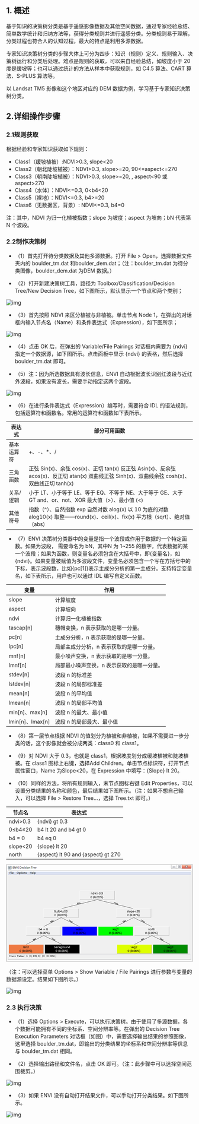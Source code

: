 ## 1.    概述

基于知识的决策树分类是基于遥感影像数据及其他空间数据，通过专家经验总结、简单数学统计和归纳方法等，获得分类规则并进行遥感分类。分类规则易于理解，分类过程也符合人的认知过程，最大的特点是利用多源数据。

专家知识决策树分类的步骤大体上可分为四步：知识（规则）定义、规则输入、决策树运行和分类后处理。难点是规则的获取，可以来自经验总结，如坡度小于 20 度是缓坡等；也可以通过统计的方法从样本中获取规则，如 C4.5 算法、CART 算法、S-PLUS 算法等。

以 Landsat TM5 影像和这个地区对应的 DEM 数据为例，学习基于专家知识决策树分类。

## 2.详细操作步骤

### 2.1规则获取

根据经验和专家知识获取如下规则：

-  Class1（缓坡植被）:NDVI>0.3, slope<20
- Class2（朝北陡坡植被）：NDVI>0.3, slope>=20, 90<=aspect<=270
- Class3（朝南陡坡植被）：NDVI>0.3, slope>=20, , aspect<90 或 aspect>270
- Class4（水体）：NDVI<=0.3, 0<b4<20
- Class5（裸地）：NDVI<=0.3, b4>=20
- Class6（无数据区，背景）: NDVI<=0.3, b4=0

注：其中，NDVI 为归一化植被指数；slope 为坡度；aspect 为坡向；bN 代表第 N 个波段。

### 2.2制作决策树

- （1）首先打开待分类数据及其他多源数据。打开 File > Open，选择数据文件夹内的 boulder_tm.dat 和boulder_dem.dat；（注：boulder_tm.dat 为待分类图像，boulder_dem.dat 为DEM 数据。）

- （2）打开新建决策树工具，路径为 Toolbox/Classification/Decision Tree/New Decision Tree，如下图所示，默认显示一个节点和两个类别；

![img](https://s2.loli.net/2022/01/18/tnIkJwaGpmjyShP.png)

- （3）首先按照 NDVI 来区分植被与非植被。单击节点 Node 1，在弹出的对话框内输入节点名（Name）和条件表达式（Expression），如下图所示；

![img](https://s2.loli.net/2022/01/18/TxOGjCRiMoIrHAk.png)

- （4）点击 OK 后，在弹出的 Variable/File Pairings 对话框内需要为 {ndvi} 指定一个数据源，如下图所示。点击面板中显示 {ndvi} 的表格，然后选择 boulder_tm.dat 即可。

- （5）注：因为所选数据具有波长信息，ENVI 自动根据波长识别红波段与近红外波段，如果没有波长，需要手动指定这两个波段。

![img](https://s2.loli.net/2022/01/18/Gcmkl2sy3vabxXE.png)

- （6）在进行条件表达式（Expression）编写时，需要符合 IDL 的语法规则，包括运算符和函数名。常用的运算符和函数如下表所示。

| **表达式** | **部分可用函数**                                             |
| ---------- | ------------------------------------------------------------ |
| 基本运算符 | +、-、*、/                                                   |
| 三角函数   | 正弦 Sin(x)、余弦 cos(x)、正切 tan(x)  反正弦 Asin(x)、反余弦 acos(x)、反正切 atan(x)  双曲线正弦  Sinh(x)、双曲线余弦 cosh(x)、双曲线正切 tanh(x) |
| 关系/逻辑  | 小于 LT、小于等于 LE、等于 EQ、不等于  NE、大于等于 GE、大于 GT and、or、not、XOR  最大值（>）、最小值 (<) |
| 其他符号   | 指数（^）、自然指数 exp  自然对数 alog(x)  以 10 为底的对数 alog10(x)  取整——round(x)、ceil(x)、fix(x)  平方根（sqrt）、绝对值（abs） |

- （7）ENVI 决策树分类器中的变量是指一个波段或作用于数据的一个特定函数。如果为波段， 需要命名为 bN，其中N 为 1~255 的数字，代表数据的某一个波段；如果为函数，则变量名必须包含在大括号中，即{变量名}，如{ndvi}。如果变量被赋值为多波段文件，变量名必须包含一个写在方括号中的下标，表示波段数，比如{pc[1]}表示主成分分析的第一主成分。支持特定变量名，如下表所示，用户也可以通过 IDL 编写自定义函数。

| **变量**         | **作用**                                   |
| ---------------- | ------------------------------------------ |
| slope            | 计算坡度                                   |
| aspect           | 计算坡向                                   |
| ndvi             | 计算归一化植被指数                         |
| tascap[n]        | 穗帽变换，n 表示获取的是哪一分量。         |
| pc[n]            | 主成分分析，n 表示获取的是哪一分量。       |
| lpc[n]           | 局部主成分分析，n 表示获取的是哪一分量。   |
| mnf[n]           | 最小噪声变换，n 表示获取的是哪一分量。     |
| lmnf[n]          | 局部最小噪声变换，n 表示获取的是哪一分量。 |
| stdev[n]         | 波段 n 的标准差                            |
| lstdev[n]        | 波段 n 的局部标准差                        |
| mean[n]          | 波段 n 的平均值                            |
| lmean[n]         | 波段 n 的局部平均值                        |
| min[n]、max[n]   | 波段 n 的最大、最小值                      |
| lmin[n]、lmax[n] | 波段 n 的局部最大、最小值                  |

- （8）第一层节点根据 NDVI 的值划分为植被和非植被，如果不需要进一步分类的话，这个影像就会被分成两类：class0 和 class1。

- （9）对 NDVI 大于 0.3，也就是 class1，根据坡度划分成缓坡植被和陡坡植被。在 class1 图标上右键，选择Add Children。单击节点标识符，打开节点属性窗口，Name 为Slope<20，在 Expression 中填写：{Slope} lt 20。

- （10）同样的方法，将所有规则输入，末节点图标右键 Edit Properties，可以设置分类结果的名称和颜色，最后结果如下图所示。（注：如果不想自己输入，可以选择 File > Restore Tree…，选择 Tree.txt 即可。）

| **节点名** | **表达式**                          |
| ---------- | ----------------------------------- |
| ndvi>0.3   | {ndvi} gt 0.3                       |
| 0≤b4≤20    | b4 lt 20 and b4 gt 0                |
| b4 = 0     | b4 eq 0                             |
| slope<20   | {slope} lt 20                       |
| north      | {aspect}  lt 90 and {aspect} gt 270 |

 

![img](image/clip_image008.png)

（注：可以选择菜单 Options > Show Variable / File Pairings 进行参数与变量的数据源设定。结果如下图所示。）

![img](https://s2.loli.net/2022/01/18/iLGy3whDK4jQmBA.png)

### 2.3 执行决策

- （1）选择 Options > Execute，可以执行决策树。由于使用了多源数据，各个数据可能拥有不同的坐标系、空间分辨率等。在弹出的 Decision Tree Execution Parameters 对话框（如图）中，需要选择输出结果的参照图像，这里选择 boulder_tm.dat，即输出的分类结果的坐标系和空间分辨率等信息与 boulder_tm.dat 相同。

- （2）选择输出路径和文件名，点击 OK 即可。（注：此步骤中可以选择空间范围裁剪。）

![img](https://s2.loli.net/2022/01/18/OLjM2QlwIcF1Z5o.png)

- （3）如果 ENVI 没有自动打开结果文件，可以手动打开分类结果。如下图所示。

![img](https://s2.loli.net/2022/01/18/ncekH1g2ltxP9j4.png)

 